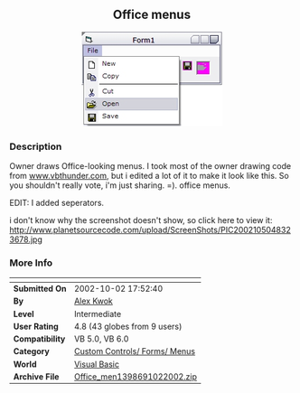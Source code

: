 ﻿<div align="center">

## Office menus

<img src="PIC2002105048323678.jpg">
</div>

### Description

Owner draws Office-looking menus. I took most of the owner drawing code from www.vbthunder.com, but i edited a lot of it to make it look like this. So you shouldn't really vote, i'm just sharing. =). office menus.

EDIT: I added seperators.

i don't know why the screenshot doesn't show, so click here to view it: http://www.planetsourcecode.com/upload/ScreenShots/PIC2002105048323678.jpg
 
### More Info
 


<span>             |<span>
---                |---
**Submitted On**   |2002-10-02 17:52:40
**By**             |[Alex Kwok](https://github.com/Planet-Source-Code/PSCIndex/blob/master/ByAuthor/alex-kwok.md)
**Level**          |Intermediate
**User Rating**    |4.8 (43 globes from 9 users)
**Compatibility**  |VB 5\.0, VB 6\.0
**Category**       |[Custom Controls/ Forms/  Menus](https://github.com/Planet-Source-Code/PSCIndex/blob/master/ByCategory/custom-controls-forms-menus__1-4.md)
**World**          |[Visual Basic](https://github.com/Planet-Source-Code/PSCIndex/blob/master/ByWorld/visual-basic.md)
**Archive File**   |[Office\_men1398691022002\.zip](https://github.com/Planet-Source-Code/alex-kwok-office-menus__1-39436/archive/master.zip)








